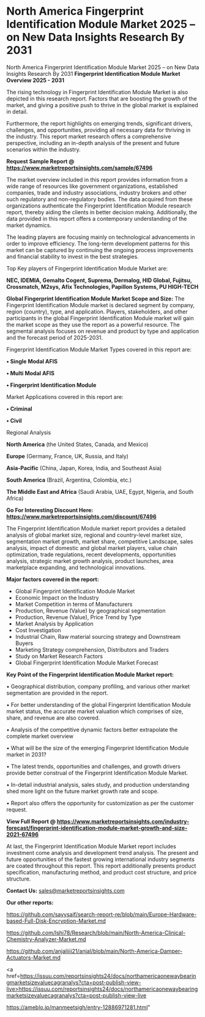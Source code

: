 # North America Fingerprint Identification Module Market 2025 – on New Data Insights Research By 2031
North America Fingerprint Identification Module Market 2025 – on New Data Insights Research By 2031
<Strong> Fingerprint Identification Module Market Overview 2025 - 2031</strong>

The rising technology in Fingerprint Identification Module Market is also depicted in this research report. Factors that are boosting the growth of the market, and giving a positive push to thrive in the global market is explained in detail.

Furthermore, the report highlights on emerging trends, significant drivers, challenges, and opportunities, providing all necessary data for thriving in the industry. This report market research offers a comprehensive perspective, including an in-depth analysis of the present and future scenarios within the industry.

<strong>Request Sample Report @ <a href=https://www.marketreportsinsights.com/sample/67496>https://www.marketreportsinsights.com/sample/67496</a></strong>

The market overview included in this report provides information from a wide range of resources like government organizations, established companies, trade and industry associations, industry brokers and other such regulatory and non-regulatory bodies. The data acquired from these organizations authenticate the Fingerprint Identification Module research report, thereby aiding the clients in better decision making. Additionally, the data provided in this report offers a contemporary understanding of the market dynamics.

The leading players are focusing mainly on technological advancements in order to improve efficiency. The long-term development patterns for this market can be captured by continuing the ongoing process improvements and financial stability to invest in the best strategies.

Top Key players of Fingerprint Identification Module Market are:

<strong>NEC, IDEMIA, Gemalto Cogent, Suprema, Dermalog, HID Global, Fujitsu, Crossmatch, M2sys, Afix Technologies, Papillon Systems, PU HIGH-TECH</strong>

<strong><b>Global Fingerprint Identification Module Market Scope and Size:</b></strong>
The Fingerprint Identification Module market is declared segment by company, region (country), type, and application. Players, stakeholders, and other participants in the global Fingerprint Identification Module market will gain the market scope as they use the report as a powerful resource. The segmental analysis focuses on revenue and product by type and application and the forecast period of 2025-2031.

Fingerprint Identification Module Market Types covered in this report are:

<strong>• Single Modal AFIS

• Multi Modal AFIS

• Fingerprint Identification Module</strong>

Market Applications covered in this report are:

<strong>• Criminal

• Civil</strong> 

Regional Analysis

<strong>North America</strong> (the United States, Canada, and Mexico)

<strong>Europe</strong> (Germany, France, UK, Russia, and Italy)

<strong>Asia-Pacific</strong> (China, Japan, Korea, India, and Southeast Asia)

<strong>South America</strong> (Brazil, Argentina, Colombia, etc.)

<strong>The Middle East and Africa</strong> (Saudi Arabia, UAE, Egypt, Nigeria, and South Africa)

<strong>Go For Interesting Discount Here: <a href=https://www.marketreportsinsights.com/discount/67496>https://www.marketreportsinsights.com/discount/67496</a></strong>

The Fingerprint Identification Module market report provides a detailed analysis of global market size, regional and country-level market size, segmentation market growth, market share, competitive Landscape, sales analysis, impact of domestic and global market players, value chain optimization, trade regulations, recent developments, opportunities analysis, strategic market growth analysis, product launches, area marketplace expanding, and technological innovations.

<strong><b>Major factors covered in the report:</b></strong>
<ul>
  <li>Global Fingerprint Identification Module Market </li>
  <li>Economic Impact on the Industry</li>
  <li>Market Competition in terms of Manufacturers</li>
  <li>Production, Revenue (Value) by geographical segmentation</li>
  <li>Production, Revenue (Value), Price Trend by Type</li>
  <li>Market Analysis by Application</li>
  <li>Cost Investigation</li>
  <li>Industrial Chain, Raw material sourcing strategy and Downstream Buyers</li>
  <li>Marketing Strategy comprehension, Distributors and Traders</li>
  <li>Study on Market Research Factors</li>
  <li>Global Fingerprint Identification Module Market Forecast</li>
</ul>

<strong><b>Key Point of the Fingerprint Identification Module Market report:</b></strong>

• Geographical distribution, company profiling, and various other market segmentation are provided in the report.

• For better understanding of the global Fingerprint Identification Module market status, the accurate market valuation which comprises of size, share, and revenue are also covered.

• Analysis of the competitive dynamic factors better extrapolate the complete market overview

• What will be the size of the emerging Fingerprint Identification Module market in 2031?

• The latest trends, opportunities and challenges, and growth drivers provide better construal of the Fingerprint Identification Module Market.

• In-detail industrial analysis, sales study, and production understanding shed more light on the future market growth rate and scope.

• Report also offers the opportunity for customization as per the customer request.

<strong><b>View Full Report @ <a href=https://www.marketreportsinsights.com/industry-forecast/fingerprint-identification-module-market-growth-and-size-2021-67496>https://www.marketreportsinsights.com/industry-forecast/fingerprint-identification-module-market-growth-and-size-2021-67496</a></b></strong>


At last, the Fingerprint Identification Module Market report includes investment come analysis and development trend analysis. The present and future opportunities of the fastest growing international industry segments are coated throughout this report. This report additionally presents product specification, manufacturing method, and product cost structure, and price structure.

<strong>Contact Us:</strong>
sales@marketreportsinsights.com

<strong>Our other reports:</strong>

<a href=https://github.com/sayysaif/search-report-re/blob/main/Europe-Hardware-based-Full-Disk-Encryption-Market.md>https://github.com/sayysaif/search-report-re/blob/main/Europe-Hardware-based-Full-Disk-Encryption-Market.md</a>

<a href=https://github.com/Ishi78/Research/blob/main/North-America-Clinical-Chemistry-Analyzer-Market.md>https://github.com/Ishi78/Research/blob/main/North-America-Clinical-Chemistry-Analyzer-Market.md</a>

<a href=https://github.com/anjaliiii21/anjal/blob/main/North-America-Damper-Actuators-Market.md>https://github.com/anjaliiii21/anjal/blob/main/North-America-Damper-Actuators-Market.md</a>

<a href=https://issuu.com/reportsinsights24/docs/northamericaonewaybearingmarketsizevaluecagranalys?cta=post-publish-view-live>https://issuu.com/reportsinsights24/docs/northamericaonewaybearingmarketsizevaluecagranalys?cta=post-publish-view-live</a>

<a href=https://ameblo.jp/manmeetsigh/entry-12886971281.html>https://ameblo.jp/manmeetsigh/entry-12886971281.html</a>"
